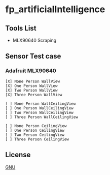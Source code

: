 # fp_artificialIntelligence
## Tools List
- MLX90640 Scraping
## Sensor Test case
### Adafruit MLX90640
    [X] None Person WallView
    [X] One Person WallView
    [X] Two Person WallView
    [X] Three Person WallView

    [ ] None Person WallCeilingView
    [ ] One Person WallCeilingView
    [ ] Two Person WallCeilingView
    [ ] Three Person WallCeilingView

    [ ] None Person CeilingView
    [ ] One Person CeilingView
    [ ] Two Person CeilingView
    [ ] Three Person CeilingView
## License

[GNU](https://github.com/nueapop/fp_artificialIntelligence/blob/main/LICENSE)
